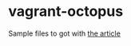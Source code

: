 # vagrant-octopus

Sample files to got with [the article](http://kwilson.me.uk/blog/provisioning-a-windows-server-vagrant-box-with-iis-net-4-5-and-octopus-deploy/)
